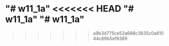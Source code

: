 "# w11_1a" 
<<<<<<< HEAD
"# w11_1a" 
"# w11_1a" 
=======
 
>>>>>>> a9b3d775ce52a688c3835c0a81044c69b5ef9389
